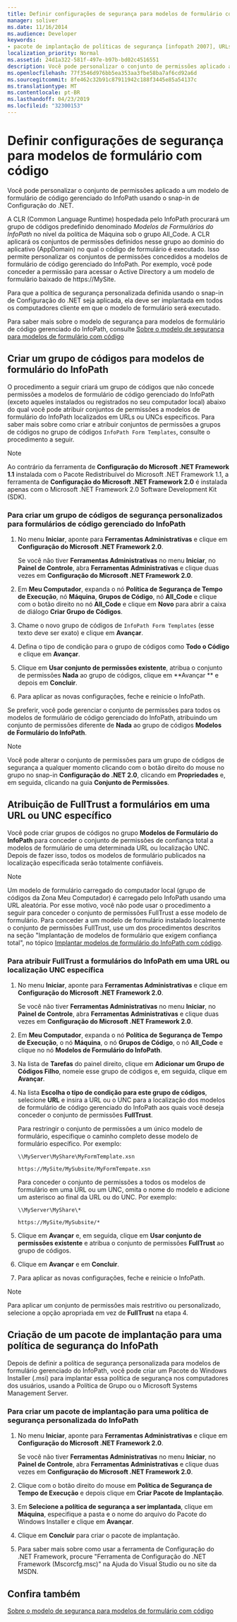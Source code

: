 ```yaml
---
title: Definir configurações de segurança para modelos de formulário com código
manager: soliver
ms.date: 11/16/2014
ms.audience: Developer
keywords:
- pacote de implantação de políticas de segurança [infopath 2007], URLs [InfoPath 2007], atribuição de FullTrust, segurança de acesso ao código [InfoPath 2007], UNCs [InfoPath 2007], atribuição de FullTrust, CAS [InfoPath 2007], segurança [InfoPath 2007], configuração, grupos de código [InfoPath 2007], FullTrust [InfoPath 2007], atribuição a UNCs, FullTrust [InfoPath 2007], atribuição a URLs
localization_priority: Normal
ms.assetid: 24d1a322-581f-497e-b97b-bd02c4516551
description: Você pode personalizar o conjunto de permissões aplicado a um modelo de formulário de código gerenciado do InfoPath usando o snap-in de Configuração do .NET.
ms.openlocfilehash: 77f3546d976bb5ea353aa3fbe58ba7af6cd92a6d
ms.sourcegitcommit: 8fe462c32b91c87911942c188f3445e85a54137c
ms.translationtype: MT
ms.contentlocale: pt-BR
ms.lasthandoff: 04/23/2019
ms.locfileid: "32300153"
---
```

# <a name="configure-security-settings-for-form-templates-with-code"></a>Definir configurações de segurança para modelos de formulário com código

Você pode personalizar o conjunto de permissões aplicado a um modelo de formulário de código gerenciado do InfoPath usando o snap-in de Configuração do .NET.
  
A CLR (Common Language Runtime) hospedada pelo InfoPath procurará um grupo de códigos predefinido denominado *Modelos de Formulários do InfoPath* no nível da política de Máquina sob o grupo All_Code. A CLR aplicará os conjuntos de permissões definidos nesse grupo ao domínio do aplicativo (AppDomain) no qual o código de formulário é executado. Isso permite personalizar os conjuntos de permissões concedidos a modelos de formulário de código gerenciado do InfoPath. Por exemplo, você pode conceder a permissão para acessar o Active Directory a um modelo de formulário baixado de https://MySite. 
  
Para que a política de segurança personalizada definida usando o snap-in de Configuração do .NET seja aplicada, ela deve ser implantada em todos os computadores cliente em que o modelo de formulário será executado.
  
Para saber mais sobre o modelo de segurança para modelos de formulário de código gerenciado do InfoPath, consulte [Sobre o modelo de segurança para modelos de formulário com código](about-the-security-model-for-form-templates-with-code.md)
  
## <a name="creating-a-code-group-for-infopath-form-templates"></a>Criar um grupo de códigos para modelos de formulário do InfoPath

O procedimento a seguir criará um grupo de códigos que não concede permissões a modelos de formulário de código gerenciado do InfoPath (exceto aqueles instalados ou registrados no seu computador local) abaixo do qual você pode atribuir conjuntos de permissões a modelos de formulário do InfoPath localizados em URLs ou UNCs específicos. Para saber mais sobre como criar e atribuir conjuntos de permissões a grupos de códigos no grupo de códigos `InfoPath Form Templates`, consulte o procedimento a seguir. 
  
> [!NOTE]
> Ao contrário da ferramenta de **Configuração do Microsoft .NET Framework 1.1** instalada com o Pacote Redistribuível do Microsoft .NET Framework 1.1, a ferramenta de **Configuração do Microsoft .NET Framework 2.0** é instalada apenas com o Microsoft .NET Framework 2.0 Software Development Kit (SDK). 
  
### <a name="to-create-a-custom-security-code-group-for-infopath-managed-code-forms"></a>Para criar um grupo de códigos de segurança personalizados para formulários de código gerenciado do InfoPath

1. No menu **Iniciar**, aponte para **Ferramentas Administrativas** e clique em **Configuração do Microsoft .NET Framework 2.0**.
    
    Se você não tiver **Ferramentas Administrativas** no menu **Iniciar**, no **Painel de Controle**, abra **Ferramentas Administrativas** e clique duas vezes em **Configuração do Microsoft .NET Framework 2.0**.
    
2. Em **Meu Computador**, expanda o nó **Política de Segurança de Tempo de Execução**, nó **Máquina**, **Grupos de Código**, nó **All_Code** e clique com o botão direito no nó **All_Code** e clique em **Novo** para abrir a caixa de diálogo **Criar Grupo de Códigos**. 
    
3. Chame o novo grupo de códigos de `InfoPath Form Templates` (esse texto deve ser exato) e clique em **Avançar**.
    
4. Defina o tipo de condição para o grupo de códigos como **Todo o Código** e clique em **Avançar**.
    
5. Clique em **Usar conjunto de permissões existente**, atribua o conjunto de permissões **Nada** ao grupo de códigos, clique em **Avançar ** e depois em **Concluir**.
    
6. Para aplicar as novas configurações, feche e reinicie o InfoPath.
    
Se preferir, você pode gerenciar o conjunto de permissões para todos os modelos de formulário de código gerenciado do InfoPath, atribuindo um conjunto de permissões diferente de **Nada** ao grupo de códigos **Modelos de Formulário do InfoPath**. 
> [!NOTE]
> Você pode alterar o conjunto de permissões para um grupo de códigos de segurança a qualquer momento clicando com o botão direito do mouse no grupo no  snap-in **Configuração do .NET 2.0**, clicando em **Propriedades** e, em seguida, clicando na guia **Conjunto de Permissões**. 
  
## <a name="assigning-fulltrust-to-forms-at-a-specific-url-or-unc"></a>Atribuição de FullTrust a formulários em uma URL ou UNC específico

Você pode criar grupos de códigos no grupo **Modelos de Formulário do InfoPath** para conceder o conjunto de permissões de confiança total a modelos de formulário de uma determinada URL ou localização UNC. Depois de fazer isso, todos os modelos de formulário publicados na localização especificada serão totalmente confiáveis. 
  
> [!NOTE]
> Um modelo de formulário carregado do computador local (grupo de códigos da Zona Meu Computador) é carregado pelo InfoPath usando uma URL aleatória. Por esse motivo, você não pode usar o procedimento a seguir para conceder o conjunto de permissões FullTrust a esse modelo de formulário. Para conceder a um modelo de formulário instalado localmente o conjunto de permissões FullTrust, use um dos procedimentos descritos na seção "Implantação de modelos de formulário que exigem confiança total", no tópico [Implantar modelos de formulário do InfoPath com código](how-to-deploy-infopath-form-templates-with-code.md). 
  
### <a name="to-assign-fulltrust-to-infopath-forms-at-a-specific-url-or-unc-location"></a>Para atribuir FullTrust a formulários do InfoPath em uma URL ou localização UNC específica

1. No menu **Iniciar**, aponte para **Ferramentas Administrativas** e clique em **Configuração do Microsoft .NET Framework 2.0**.
    
    Se você não tiver **Ferramentas Administrativas** no menu **Iniciar**, no **Painel de Controle**, abra **Ferramentas Administrativas** e clique duas vezes em **Configuração do Microsoft .NET Framework 2.0**.
    
2. Em **Meu Computador**, expanda o nó **Política de Segurança de Tempo de Execução**, o nó **Máquina**, o nó **Grupos de Código**, o nó **All_Code** e clique no nó **Modelos de Formulário do InfoPath**. 
    
3. Na lista de **Tarefas** do painel direito, clique em **Adicionar um Grupo de Códigos Filho**, nomeie esse grupo de códigos e, em seguida, clique em **Avançar**.
    
4. Na lista **Escolha o tipo de condição para este grupo de códigos**, selecione **URL** e insira a URL ou o UNC para a localização dos modelos de formulário de código gerenciado do InfoPath aos quais você deseja conceder o conjunto de permissões **FullTrust**. 
    
    Para restringir o conjunto de permissões a um único modelo de formulário, especifique o caminho completo desse modelo de formulário específico. Por exemplo:
    
     `\\MyServer\MyShare\MyFormTemplate.xsn`
    
     `https://MySite/MySubsite/MyFormTempate.xsn`
    
    Para conceder o conjunto de permissões a todos os modelos de formulário em uma URL ou um UNC, omita o nome do modelo e adicione um asterisco ao final da URL ou do UNC. Por exemplo:
    
     `\\MyServer\MyShare\*`
    
     `https://MySite/MySubsite/*`
    
5. Clique em **Avançar** e, em seguida, clique em **Usar conjunto de permissões existente** e atribua o conjunto de permissões **FullTrust** ao grupo de códigos. 
    
6. Clique em **Avançar** e em **Concluir**.
    
7. Para aplicar as novas configurações, feche e reinicie o InfoPath.
    
> [!NOTE]
> Para aplicar um conjunto de permissões mais restritivo ou personalizado, selecione a opção apropriada em vez de **FullTrust** na etapa 4. 
  
## <a name="creating-a-deployment-package-for-infopath-security-policy"></a>Criação de um pacote de implantação para uma política de segurança do InfoPath

Depois de definir a política de segurança personalizada para modelos de formulário gerenciado do InfoPath, você pode criar um Pacote do Windows Installer (.msi) para implantar essa política de segurança nos computadores dos usuários, usando a Política de Grupo ou o Microsoft Systems Management Server.
  
### <a name="to-create-a-deployment-package-for-custom-infopath-security-policy"></a>Para criar um pacote de implantação para uma política de segurança personalizada do InfoPath

1. No menu **Iniciar**, aponte para **Ferramentas Administrativas** e clique em **Configuração do Microsoft .NET Framework 2.0**.
    
    Se você não tiver **Ferramentas Administrativas** no menu **Iniciar**, no **Painel de Controle**, abra **Ferramentas Administrativas** e clique duas vezes em **Configuração do Microsoft .NET Framework 2.0**.
    
2. Clique com o botão direito do mouse em **Política de Segurança de Tempo de Execução** e depois clique em **Criar Pacote de Implantação**.
    
3. Em **Selecione a política de segurança a ser implantada**, clique em **Máquina**, especifique a pasta e o nome do arquivo do Pacote do Windows Installer e clique em **Avançar**.
    
4. Clique em **Concluir** para criar o pacote de implantação. 
    
5. Para saber mais sobre como usar a ferramenta de Configuração do .NET Framework, procure "Ferramenta de Configuração do .NET Framework (Mscorcfg.msc)" na Ajuda do Visual Studio ou no site da MSDN.
    
## <a name="see-also"></a>Confira também



[Sobre o modelo de segurança para modelos de formulário com código](about-the-security-model-for-form-templates-with-code.md)

